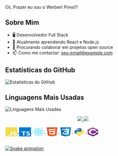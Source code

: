 Oii, Prazer eu sou o Werbert Pires!!!

## Sobre Mim
- 🖥️ Desenvolvedor Full Stack
- 🌱 Atualmente aprendendo React e Node.js
- 💼 Procurando colaborar em projetos open source
- 📫 Como me contactar: [seu-email@example.com](mailto:seu-email@example.com)

## Estatísticas do GitHub
![Estatísticas do GitHub](https://github-readme-stats.vercel.app/api?username=seu-usuario&show_icons=true&theme=radical)

## Linguagens Mais Usadas
![Linguagens Mais Usadas](https://github-readme-stats.vercel.app/api/top-langs/?username=seu-usuario&layout=compact&theme=radical)

<div align="center">
  <a href="https://github.com/wpireex">
  <img height="150em" src="https://github-readme-stats.vercel.app/api?username=wpireex&show_icons=true&theme=vision-friendly-dark"/>
  <img height="150em" src="https://github-readme-stats.vercel.app/api/top-langs/?username=wpireex&layout=compact&langs_count=7&theme=vision-friendly-dark"/>
</div>

<div style="display: inline_block"><br>
  <img align="center" alt="Rafa-Js" height="30" width="40" src="https://raw.githubusercontent.com/devicons/devicon/master/icons/javascript/javascript-plain.svg">
  <img align="center" alt="Rafa-Ts" height="30" width="40" src="https://raw.githubusercontent.com/devicons/devicon/master/icons/typescript/typescript-plain.svg">
  <img align="center" alt="Rafa-React" height="30" width="40" src="https://raw.githubusercontent.com/devicons/devicon/master/icons/react/react-original.svg">
  <img align="center" alt="Rafa-HTML" height="30" width="40" src="https://raw.githubusercontent.com/devicons/devicon/master/icons/html5/html5-original.svg">
  <img align="center" alt="Rafa-CSS" height="30" width="40" src="https://raw.githubusercontent.com/devicons/devicon/master/icons/css3/css3-original.svg">
  <img align="center" alt="Rafa-Python" height="30" width="40" src="https://raw.githubusercontent.com/devicons/devicon/master/icons/python/python-original.svg">
  <img align="center" alt="Rafa-Csharp" height="30" width="40" src="https://raw.githubusercontent.com/devicons/devicon/master/icons/csharp/csharp-original.svg">
 
  ##
![Snake animation](https://github.com/wpireex/Wpireex/blob/output/github-contribution-grid-snake.svg)  
  
</div>
